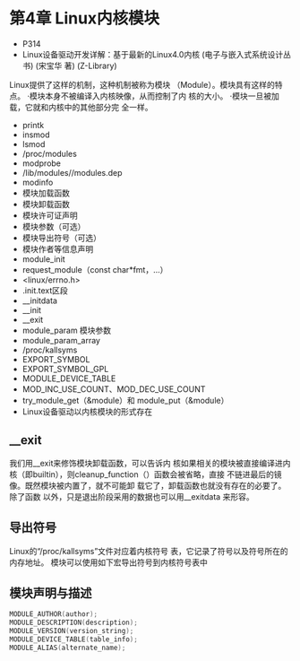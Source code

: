 # 第4章 Linux内核模块

- P314
- Linux设备驱动开发详解：基于最新的Linux4.0内核 (电子与嵌入式系统设计丛书) (宋宝华 著) (Z-Library)

Linux提供了这样的机制，这种机制被称为模块
（Module）。模块具有这样的特点。
·模块本身不被编译入内核映像，从而控制了内
核的大小。
·模块一旦被加载，它就和内核中的其他部分完
全一样。

- printk
- insmod
- lsmod
- /proc/modules
- modprobe
- /lib/modules/<kernel-version>/modules.dep
- modinfo
- 模块加载函数
- 模块卸载函数
- 模块许可证声明
- 模块参数（可选）
- 模块导出符号（可选）
- 模块作者等信息声明
- module_init
- request_module（const char*fmt，…）
- <linux/errno.h>
- .init.text区段
- __initdata
- __init
- __exit
- module_param 模块参数
- module_param_array
- /proc/kallsyms
- EXPORT_SYMBOL
- EXPORT_SYMBOL_GPL
- MODULE_DEVICE_TABLE
- MOD_INC_USE_COUNT、MOD_DEC_USE_COUNT
- try_module_get（&module）和 module_put（&module）
- Linux设备驱动以内核模块的形式存在

##  __exit


我们用__exit来修饰模块卸载函数，可以告诉内
核如果相关的模块被直接编译进内核（即builtin），则cleanup_function（）函数会被省略，直接
不链进最后的镜像。既然模块被内置了，就不可能卸
载它了，卸载函数也就没有存在的必要了。除了函数
以外，只是退出阶段采用的数据也可以用__exitdata
来形容。

## 导出符号

Linux的“/proc/kallsyms”文件对应着内核符号
表，它记录了符号以及符号所在的内存地址。
模块可以使用如下宏导出符号到内核符号表中


## 模块声明与描述

```c
MODULE_AUTHOR(author);
MODULE_DESCRIPTION(description);
MODULE_VERSION(version_string);
MODULE_DEVICE_TABLE(table_info);
MODULE_ALIAS(alternate_name);
```